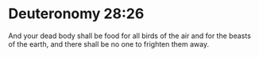 # Deuteronomy 28:26

And your dead body shall be food for all birds of the air and for the beasts of the earth, and there shall be no one to frighten them away.
